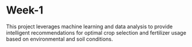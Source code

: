 # Week-1
This project leverages machine learning and data analysis to provide intelligent recommendations for optimal crop selection and fertilizer usage based on environmental and soil conditions.
